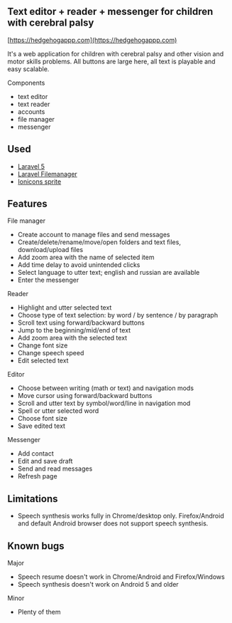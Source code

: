
## Text editor + reader + messenger for children with cerebral palsy
[https://hedgehogappp.com](https://hedgehogappp.com)

It's a web application for children with cerebral palsy and other vision and motor skills problems.
All buttons are large here, all text is playable and easy scalable. 

Components 
- text editor
- text reader
- accounts
- file manager
- messenger 

## Used
- [Laravel 5](https://github.com/laravel/laravel)
- [Laravel Filemanager](https://github.com/UniSharp/laravel-filemanager)
- [Ionicons sprite](https://github.com/rastasheep/ionicons-sprite/)

## Features
File manager
- Create account to manage files and send messages 
- Create/delete/rename/move/open folders and text files, download/upload files 
- Add zoom area with the name of selected item
- Add time delay to avoid unintended clicks
- Select language to utter text; english and russian are available
- Enter the messenger

Reader
- Highlight and utter selected text
- Choose type of text selection: by word / by sentence / by paragraph
- Scroll text using forward/backward buttons
- Jump to the beginning/mid/end of text
- Add zoom area with the selected text
- Change font size
- Change speech speed
- Edit selected text

Editor 
- Choose between writing (math or text) and navigation mods
- Move cursor using forward/backward buttons
- Scroll and utter text by symbol/word/line in navigation mod
- Spell or utter selected word 
- Choose font size 
- Save edited text

Messenger
- Add contact
- Edit and save draft
- Send and read messages
- Refresh page

## Limitations
- Speech synthesis works fully in Chrome/desktop only. Firefox/Android and default Android browser does not support speech synthesis. 

## Known bugs
Major
- Speech resume doesn't work in Chrome/Android and Firefox/Windows
- Speech synthesis doesn't work on Android 5 and older

Minor
- Plenty of them

